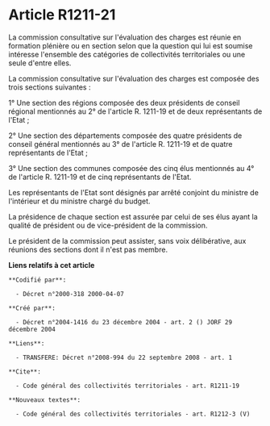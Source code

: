 # Article R1211-21

La commission consultative sur l'évaluation des charges est réunie en formation plénière ou en section selon que la question
qui lui est soumise intéresse l'ensemble des catégories de collectivités territoriales ou une seule d'entre elles. 

La commission consultative sur l'évaluation des charges est composée des trois sections suivantes : 

1° Une section des régions composée des deux présidents de conseil régional mentionnés au 2° de l'article R. 1211-19 et de
deux représentants de l'Etat ; 

2° Une section des départements composée des quatre présidents de conseil général mentionnés au 3° de l'article R. 1211-19 et
de quatre représentants de l'Etat ; 

3° Une section des communes composée des cinq élus mentionnés au 4° de l'article R. 1211-19 et de cinq représentants de
l'Etat. 

Les représentants de l'Etat sont désignés par arrêté conjoint du ministre de l'intérieur et du ministre chargé du budget. 

La présidence de chaque section est assurée par celui de ses élus ayant la qualité de président ou de vice-président de la
commission. 

Le président de la commission peut assister, sans voix délibérative, aux réunions des sections dont il n'est pas membre.

**Liens relatifs à cet article**

	**Codifié par**:

	  - Décret n°2000-318 2000-04-07

	**Créé par**:

	  - Décret n°2004-1416 du 23 décembre 2004 - art. 2 () JORF 29 décembre 2004

	**Liens**:

	  - TRANSFERE: Décret n°2008-994 du 22 septembre 2008 - art. 1

	**Cite**:

	  - Code général des collectivités territoriales - art. R1211-19

	**Nouveaux textes**:

	  - Code général des collectivités territoriales - art. R1212-3 (V)
